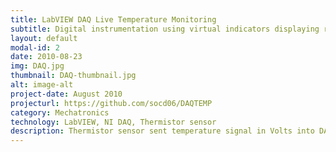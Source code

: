 ```yaml
---
title: LabVIEW DAQ Live Temperature Monitoring 
subtitle: Digital instrumentation using virtual indicators displaying real-world data
layout: default
modal-id: 2
date: 2010-08-23
img: DAQ.jpg
thumbnail: DAQ-thumbnail.jpg
alt: image-alt
project-date: August 2010
projecturl: https://github.com/socd06/DAQTEMP
category: Mechatronics
technology: LabVIEW, NI DAQ, Thermistor sensor
description: Thermistor sensor sent temperature signal in Volts into DAQ (Data Acquisition) hardware, interfacing with LabVIEW software to characterize the signal using known resistance-temperature ecuations and displaying temperature measurements in degrees Celsius.
---
```

